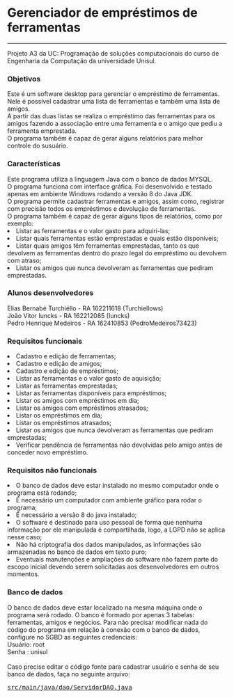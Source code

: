 # Gerenciador de empréstimos de ferramentas
<hr/>
Projeto A3 da UC: Programação de soluções computacionais do curso de Engenharia da Computação da universidade Unisul.

<h3>Objetivos</h3>
Este é um software desktop para gerenciar o empréstimo de ferramentas.<br>
Nele é possível cadastrar uma lista de ferramentas e também uma lista de amigos.<br>
A partir das duas listas se realiza o empréstimo das ferramentas para os amigos fazendo a associação entre uma ferramenta e o amigo que pediu a ferramenta emprestada.<br>
O programa também é capaz de gerar alguns relatórios para melhor controle do susuário.

<h3>Características</h3>
Este programa utiliza a linguagem Java com o banco de dados MYSQL.<br>
O programa funciona com interface gráfica. Foi desenvolvido e testado apenas em ambiente Windows rodando a versão 8 do Java JDK.<br>
O programa permite cadastrar ferramentas e amigos, assim como, registrar com precisão todos os empréstimos e devolução de ferramentas.<br>
O programa também é capaz de gerar alguns tipos de relatórios, como por exemplo:<br>
<li>Listar as ferramentas e o valor gasto para adquiri-las;</li>
<li>Listar quais ferramentas estão emprestadas e quais estão disponíveis;</li>
<li>Listar quais amigos têm ferramentas emprestadas, tanto os que devolvem as ferramentas dentro do prazo legal do empréstimo ou devolvem com atraso;</li>
<li>Listar os amigos que nunca devolveram as ferramentas que pediram emprestadas.</li>

<h3>Alunos desenvolvedores</h3>
Elias Bernabé Turchiéllo - RA 162211618 (Turchiellows)<br>
João Vitor Iuncks - RA 162212085 (Iuncks)<br>
Pedro Henrique Medeiros - RA 162410853 (PedroMedeiros73423)<br> 

<h3>Requisitos funcionais</h3>
<li>Cadastro e edição de ferramentas;</li>
<li>Cadastro e edição de amigos;</li>
<li>Cadastro e edição de empréstimos;</li>
<li>Listar as ferramentas e o valor gasto de aquisição;</li>
<li>Listar as ferramentas emprestadas;</li>
<li>Listar as ferramentas disponíveis para empréstimos;</li>
<li>Listar os amigos com empréstimos em dia;</li>
<li>Listar os amigos com empréstimos atrasados;</li>
<li>Listar os empréstimos em dia;</li>
<li>Listar os empréstimos atrasados;</li>
<li>Listar os amigos que nunca devolveram as ferramentas que pediram emprestadas;</li>
<li>Verificar pendência de ferramentas não devolvidas pelo amigo antes de conceder novo empréstimo.</li>

<h3>Requisitos não funcionais</h3>
<li>O banco de dados deve estar instalado no mesmo computador onde o programa está rodando;</li>
<li>É necessário um computador com ambiente gráfico para rodar o programa;</li>
<li>É necessário a versão 8 do java instalado;</li>
<li>O software é destinado para uso pessoal de forma que nenhuma informação por ele manipulada é compartilhada, logo, a LGPD não se aplica nesse caso;</li>
<li>Não há criptografia dos dados manipulados, as informações são armazenadas no banco de dados em texto puro;</li>
<li>Eventuais manutenções e ampliações do software não fazem parte do escopo inicial devendo serem solicitadas aos desenvolvedores em outros momentos.</li>

<h3>Banco de dados</h3>
O banco de dados deve estar localizado na mesma máquina onde o programa será rodado.
O banco é formado por apenas 3 tabelas: ferramentas, amigos e negócios.
Para não precisar modificar nada do código do programa em relação à conexão com o banco de dados, configure no SGBD as seguintes credenciais:<br>
Usuário: root<br>
Senha : unisul<br><br>
Caso precise editar o código fonte para cadastrar usuário e senha de seu banco de dados, faça no seguinte arquivo:<br>
<pre><a href="https://github.com/PedroMedeiros73423/GerenciadorFerramentas/blob/main/src/main/java/dao/ServidorDAO.java">src/main/java/dao/ServidorDAO.java</a></pre>
